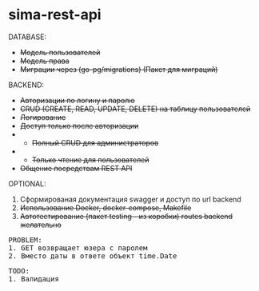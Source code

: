 # sima-rest-api
DATABASE: 
- ~~Модель пользователей~~
- ~~Модель права~~ 
- ~~Миграции через (go-pg/migrations) (Пакет для миграций)~~  


BACKEND:
- ~~Авторизации по логину и паролю~~
- ~~CRUD (CREATE, READ, UPDATE, DELETE) на таблицу пользователей~~
- ~~Логирование~~
- ~~Доступ только после авторизации~~
- - ~~Полный CRUD для администраторов~~
- - ~~Только чтение для пользователей~~
- ~~Общение посредствам REST API~~    

OPTIONAL:
1. Cформированая документация swagger и доступ по url backend
2. ~~Использование Docker, docker-compose, Makefile~~ 
3. ~~Автотестирование (пакет testing - из коробки) routes backend желательно~~

<pre>
PROBLEM:
1. GET возвращает юзера с паролем
2. Вместо даты в ответе объект time.Date
</pre>

<pre>
TODO:
1. Валидация
</pre>
